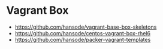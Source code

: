 # Vagrant Box

+ https://github.com/hansode/vagrant-base-box-skeletons
+ https://github.com/hansode/centos-vagrant-box-rhel6
+ https://github.com/hansode/packer-vagrant-templates

